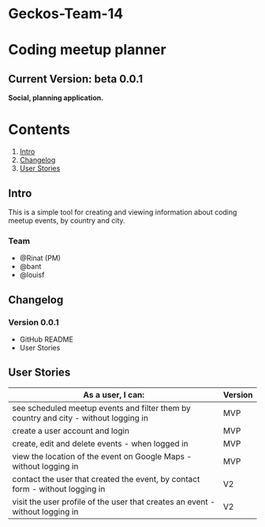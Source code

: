 # Geckos-Team-14
# Coding meetup planner

## Current Version: beta 0.0.1

<b> Social, planning application. </b>

# Contents
1. [Intro](#intro)
2. [Changelog](#changelog)
3. [User Stories](#user-stories)

## Intro
<div>
<p> This is a simple tool for creating and viewing information about coding meetup events, by country and city.<p>
</div>

### Team
<ul>
    <li>@Rinat (PM)</li>
    <li>@bant</li>
    <li>@louisf</li>
</ul>

## Changelog

### Version 0.0.1
<div>
    <ul>
        <li>GitHub README</li>
        <li>User Stories</li>
    </ul>
</div>

## User Stories

<div>

| As a user, I can: | Version|
| --- | --- |
| see scheduled meetup events and filter them by country and city - without logging in | MVP |
| create a user account and login | MVP |
| create, edit and delete events - when logged in | MVP |
| view the location of the event on Google Maps - without logging in | MVP |
| contact the user that created the event, by contact form - without logging in | V2 |
| visit the user profile of the user that creates an event - without logging in | V2 |

</div>